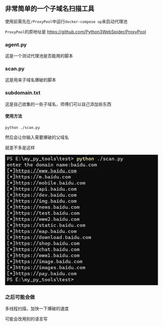 ## 非常简单的一个子域名扫描工具

使用前需先在`/ProxyPool`中运行`docker-compose up`来启动代理池

`ProxyPool`的原地址是 https://github.com/Python3WebSpider/ProxyPool

### agent.py

这是一个测试代理池是否能用的脚本

### scan.py

这是用来子域名爆破的脚本

### subdomain.txt

这是自己收集的一些子域名，师傅们可以自己添加些东西

#### 使用方法

`python ./scan.py`

然后会让你输入需要爆破的父域名

就差不多是这样

![test](.\img\text.png)

### 之后可能会做

多线程扫描，加快一下爆破的速度

可能会改用别的语言写